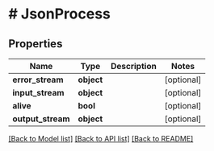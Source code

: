 # # JsonProcess

## Properties

Name | Type | Description | Notes
------------ | ------------- | ------------- | -------------
**error_stream** | **object** |  | [optional] 
**input_stream** | **object** |  | [optional] 
**alive** | **bool** |  | [optional] 
**output_stream** | **object** |  | [optional] 

[[Back to Model list]](../../README.md#documentation-for-models) [[Back to API list]](../../README.md#documentation-for-api-endpoints) [[Back to README]](../../README.md)


